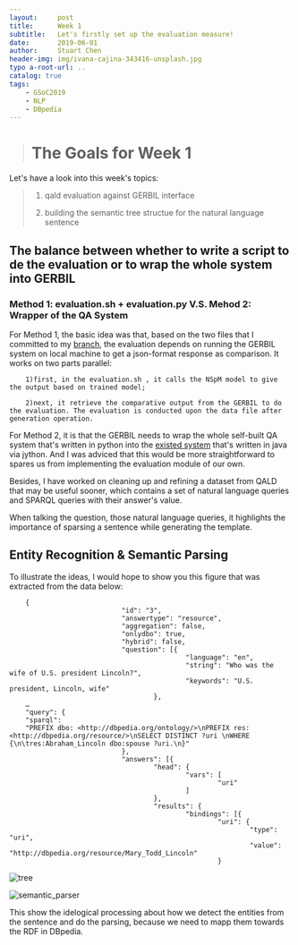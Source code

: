 ```yaml
---
layout:     post
title:      Week 1
subtitle:   Let's firstly set up the evaluation measure!
date:       2019-06-01
author:     Stuart Chen
header-img: img/ivana-cajina-343416-unsplash.jpg
typo a-root-url: ..
catalog: true
tags:
    - GSoC2019
    - NLP
    - DBpedia
---
```



># The Goals for Week 1

Let's have a look into this week's topics:
>1. qald evaluation against GERBIL interface 
>
>2. building the semantic tree structue for the natural language sentence


## The balance between whether to write a script to de the evaluation or to wrap the whole system into GERBIL

### Method 1: evaluation.sh + evaluation.py V.S. Mehod 2: Wrapper of the QA System

For Method 1, the basic idea was that, based on the two files that I committed to my [branch](https://github.com/StuartCHAN/neural-qa/tree/gsoc-stuart), the evaluation depends on running the GERBIL system on local machine to get a json-format response as comparison. 
It works on two parts parallel:

        1)first, in the evaluation.sh , it calls the NSpM model to give the output based on trained model;

        2)next, it retrieve the comparative output from the GERBIL to do the evaluation. The evaluation is conducted upon the data file after generation operation.  

For Method 2, it is that the GERBIL needs to wrap the whole self-built QA system that's written in python into the [existed system](https://github.com/dice-group/GerbilQA-Benchmarking-Template/blob/master/src/main/java/org/dice/qa/impl/ExampleQASystem.java) that's written in java via jython. And I was adviced that this would be more straightforward to spares us from implementing the evaluation module of our own.

Besides, I have worked on cleaning up and refining a dataset from QALD that may be useful sooner, which contains a set of natural language queries and SPARQL queries with their answer's value.

When talking the question, those natural language queries, it highlights the importance of sparsing a sentence while generating the template.

## Entity Recognition & Semantic Parsing

To illustrate the ideas, I would hope to show you this figure that was extracted from the data below:

        {
                                "id": "3",
                                "answertype": "resource",
                                "aggregation": false,
                                "onlydbo": true,
                                "hybrid": false,
                                "question": [{
                                                "language": "en",
                                                "string": "Who was the wife of U.S. president Lincoln?",
                                                "keywords": "U.S. president, Lincoln, wife"
                                        },
        …
        "query": {
        "sparql": 
        "PREFIX dbo: <http://dbpedia.org/ontology/>\nPREFIX res: <http://dbpedia.org/resource/>\nSELECT DISTINCT ?uri \nWHERE {\n\tres:Abraham_Lincoln dbo:spouse ?uri.\n}"
                                },
                                "answers": [{
                                        "head": {
                                                "vars": [
                                                        "uri"
                                                ]
                                        },
                                        "results": {
                                                "bindings": [{
                                                        "uri": {
                                                                "type": "uri",
                                                                "value": "http://dbpedia.org/resource/Mary_Todd_Lincoln"
                                                        }


![tree]( https://github.com/StuartCHAN/StuartCHAN.github.io/blob/master/img/tree.PNG )

![semantic_parser]( https://github.com/StuartCHAN/StuartCHAN.github.io/blob/master/img/semantic_parser.PNG )


This show the idelogical processing about how we detect the entities from the sentence and do the parsing, because we need to mapp them towards the RDF in DBpedia. 

